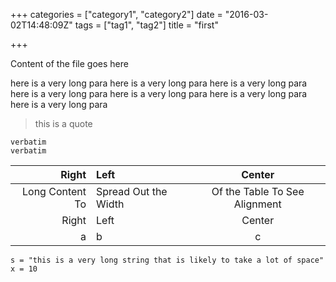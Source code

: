 +++
categories = ["category1", "category2"]
date = "2016-03-02T14:48:09Z"
tags = ["tag1", "tag2"]
title = "first"

+++

Content of the file goes here

here is a very long para
here is a very long para
here is a very long para
here is a very long para
here is a very long para
here is a very long para
here is a very long para


> this is a quote

    verbatim
	verbatim

| Right |  Left | Center |
| ---: | :--- | :---: |
| Long Content To | Spread Out the Width | Of the Table To See Alignment|
| Right | Left | Center |
| a | b |  c|


```{r}
s = "this is a very long string that is likely to take a lot of space"
x = 10
```
